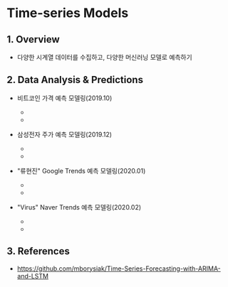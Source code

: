 # Time-series Models

## 1. Overview


* 다양한 시계열 데이터를 수집하고, 다양한 머신러닝 모델로 예측하기


## 2. Data Analysis & Predictions

* 비트코인 가격 예측 모델링(2019.10)

  +
  +
  
* 삼성전자 주가 예측 모델링(2019.12)

  +
  +
 
* "류현진" Google Trends 예측 모델링(2020.01)

  +
  +
  

* "Virus" Naver Trends 예측 모델링(2020.02)

  +
  +


## 3. References

* https://github.com/mborysiak/Time-Series-Forecasting-with-ARIMA-and-LSTM




